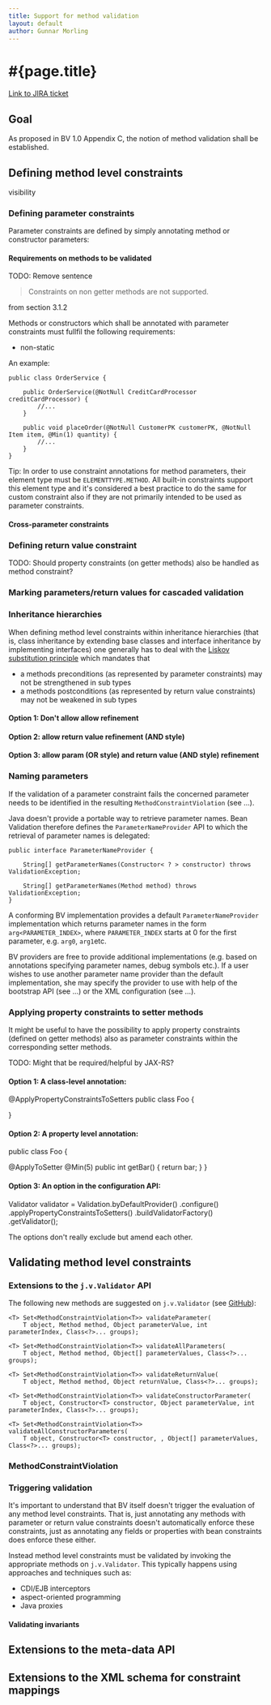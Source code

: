 ```yaml
---
title: Support for method validation
layout: default
author: Gunnar Morling
---
```


# #{page.title}

[Link to JIRA ticket](https://hibernate.onjira.com/browse/BVAL-241)

## Goal

As proposed in BV 1.0 Appendix C, the notion of method validation shall be established.

## Defining method level constraints

visibility

### Defining parameter constraints

Parameter constraints are defined by simply annotating method or constructor parameters:

#### Requirements on methods to be validated

TODO: Remove sentence

> Constraints on non getter methods are not supported.

from section 3.1.2

Methods or constructors which shall be annotated with parameter constraints must fullfil the following requirements:

* non-static

An example:

	public class OrderService {

		public OrderService(@NotNull CreditCardProcessor creditCardProcessor) {
			//...
		}

		public void placeOrder(@NotNull CustomerPK customerPK, @NotNull Item item, @Min(1) quantity) {
			//...
		}
	}



Tip: In order to use constraint annotations for method parameters, their element type must be `ELEMENTTYPE.METHOD`. All built-in constraints support this element type and it's considered a best practice to do the same for custom constraint also if they are not primarily intended to be used as parameter constraints.

#### Cross-parameter constraints

### Defining return value constraint

TODO: Should property constraints (on getter methods) also be handled as method constraint?

### Marking parameters/return values for cascaded validation

### Inheritance hierarchies

When defining method level constraints within inheritance hierarchies (that is, class inheritance by extending base classes and interface inheritance by implementing interfaces) one generally has to deal with the [Liskov substitution principle](http://en.wikipedia.org/wiki/Liskov_substitution_principle) which mandates that

* a methods preconditions (as represented by parameter constraints) may not be strengthened in sub types
* a methods postconditions (as represented by return value constraints) may not be weakened in sub types

#### Option 1: Don't allow allow refinement

#### Option 2: allow return value refinement (AND style)

#### Option 3: allow param (OR style) and return value (AND style) refinement

### Naming parameters

If the validation of a parameter constraint fails the concerned parameter needs to be identified in the resulting `MethodConstraintViolation` (see ...).

Java doesn't provide a portable way to retrieve parameter names. Bean Validation therefore defines the `ParameterNameProvider` API to which the retrieval of parameter names is delegated:

	public interface ParameterNameProvider {

		String[] getParameterNames(Constructor< ? > constructor) throws ValidationException;

		String[] getParameterNames(Method method) throws ValidationException;
	}

A conforming BV implementation provides a default `ParameterNameProvider` implementation which returns parameter names in the form `arg<PARAMETER_INDEX>`, where `PARAMETER_INDEX` starts at 0 for the first parameter, e.g. `arg0`, `arg1`etc.

BV providers are free to provide additional implementations (e.g. based on annotations specifying parameter names, debug symbols etc.). If a user wishes to use another parameter name provider than the default implementation, she may specify the provider to use with help of the bootstrap API (see ...) or the XML configuration (see ...).

### Applying property constraints to setter methods

It might be useful to have the possibility to apply property constraints (defined on getter methods) also as parameter constraints within the corresponding setter methods.

TODO: Might that be required/helpful by JAX-RS?

#### Option 1: A class-level annotation:

@ApplyPropertyConstraintsToSetters
public class Foo {

}

#### Option 2: A property level annotation:

public class Foo {

 @ApplyToSetter
 @Min(5)
 public int getBar() {
   return bar;
 }
}

#### Option 3: An option in the configuration API:

Validator validator = Validation.byDefaultProvider()
       .configure()
       .applyPropertyConstraintsToSetters()
       .buildValidatorFactory()
       .getValidator();

The options don't really exclude but amend each other.

## Validating method level constraints

### Extensions to the `j.v.Validator` API

The following new methods are suggested on `j.v.Validator` (see [GitHub](https://github.com/gunnarmorling/beanvalidation-api/blob/BVAL-244/src/main/java/javax/validation/Validator.java)): 

	<T> Set<MethodConstraintViolation<T>> validateParameter(
		T object, Method method, Object parameterValue, int parameterIndex, Class<?>... groups);

	<T> Set<MethodConstraintViolation<T>> validateAllParameters(
		T object, Method method, Object[] parameterValues, Class<?>... groups);

	<T> Set<MethodConstraintViolation<T>> validateReturnValue(
		T object, Method method, Object returnValue, Class<?>... groups);

	<T> Set<MethodConstraintViolation<T>> validateConstructorParameter(
		T object, Constructor<T> constructor, Object parameterValue, int parameterIndex, Class<?>... groups);

	<T> Set<MethodConstraintViolation<T>> validateAllConstructorParameters(
		T object, Constructor<T> constructor, , Object[] parameterValues, Class<?>... groups);

### MethodConstraintViolation

### Triggering validation

It's important to understand that BV itself doesn't trigger the evaluation of any method level constraints. That is, just annotating any methods with parameter or return value constraints doesn't automatically enforce these constraints, just as annotating any fields or properties with bean constraints does enforce these either.

Instead method level constraints must be validated by invoking the appropriate methods on `j.v.Validator`. This typically happens using approaches and techniques such as:

* CDI/EJB interceptors
* aspect-oriented programming
* Java proxies

#### Validating invariants

## Extensions to the meta-data API

## Extensions to the XML schema for constraint mappings
